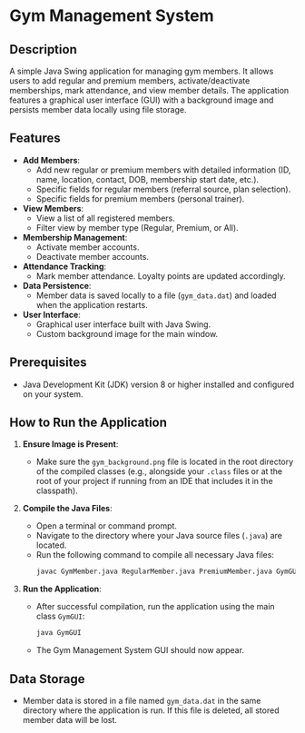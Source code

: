 # Gym Management System

## Description

A simple Java Swing application for managing gym members. It allows users to add regular and premium members, activate/deactivate memberships, mark attendance, and view member details. The application features a graphical user interface (GUI) with a background image and persists member data locally using file storage.

## Features

- **Add Members**:
  - Add new regular or premium members with detailed information (ID, name, location, contact, DOB, membership start date, etc.).
  - Specific fields for regular members (referral source, plan selection).
  - Specific fields for premium members (personal trainer).
- **View Members**:
  - View a list of all registered members.
  - Filter view by member type (Regular, Premium, or All).
- **Membership Management**:
  - Activate member accounts.
  - Deactivate member accounts.
- **Attendance Tracking**:
  - Mark member attendance. Loyalty points are updated accordingly.
- **Data Persistence**:
  - Member data is saved locally to a file (`gym_data.dat`) and loaded when the application restarts.
- **User Interface**:
  - Graphical user interface built with Java Swing.
  - Custom background image for the main window.

## Prerequisites

- Java Development Kit (JDK) version 8 or higher installed and configured on your system.

## How to Run the Application

1.  **Ensure Image is Present**:

    - Make sure the `gym_background.png` file is located in the root directory of the compiled classes (e.g., alongside your `.class` files or at the root of your project if running from an IDE that includes it in the classpath).

2.  **Compile the Java Files**:

    - Open a terminal or command prompt.
    - Navigate to the directory where your Java source files (`.java`) are located.
    - Run the following command to compile all necessary Java files:
      ```bash
      javac GymMember.java RegularMember.java PremiumMember.java GymGUI.java
      ```

3.  **Run the Application**:
    - After successful compilation, run the application using the main class `GymGUI`:
      ```bash
      java GymGUI
      ```
    - The Gym Management System GUI should now appear.

## Data Storage

- Member data is stored in a file named `gym_data.dat` in the same directory where the application is run. If this file is deleted, all stored member data will be lost.
